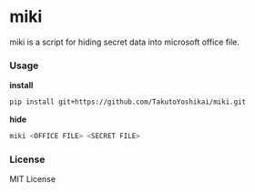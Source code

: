 # miki
miki is a script for hiding secret data into microsoft office file.

### Usage
**install**
```bash
pip install git+https://github.com/TakutoYoshikai/miki.git
```

**hide**
```bash
miki <OFFICE FILE> <SECRET FILE>
```

### License
MIT License
